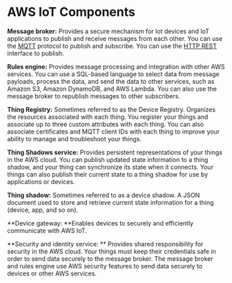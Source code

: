 # AWS IoT Components

**Message broker:** Provides a secure mechanism for Iot devices and IoT applications to publish and receive messages from each other. You can use the [MQTT](http://mqtt.org/faq) protocol to publish and subscribe. You can use the [HTTP REST](https://en.wikipedia.org/wiki/Representational_state_transfer) interface to publish.

**Rules engine:** Provides message processing and integration with other AWS services. You can use a SQL-based language to select data from message payloads, process the data, and send the data to other services, such as Amazon S3, Amazon DynamoDB, and AWS Lambda. You can also use the message broker to republish messages to other subscribers.

**Thing Registry:** Sometimes referred to as the Device Registry. Organizes the resources associated with each thing. You register your things and associate up to three custom attributes with each thing. You can also associate certificates and MQTT client IDs with each thing to improve your ability to manage and troubleshoot your things.

**Thing Shadows service:** Provides persistent representations of your things in the AWS cloud. You can publish updated state information to a thing shadow, and your thing can synchronize its state when it connects. Your things can also publish their current state to a thing shadow for use by applications or devices.

**Thing shadow:** Sometimes referred to as a device shadow. A JSON document used to store and retrieve current state information for a thing (device, app, and so on).

**Device gateway: **Enables devices to securely and efficiently communicate with AWS IoT.

**Security and identity service: ** Provides shared responsibility for security in the AWS cloud. Your things must keep their credentials safe in order to send data securely to the message broker. The message broker and rules engine use AWS security features to send data securely to devices or other AWS services.